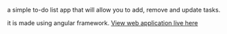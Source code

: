 a simple to-do list app that will allow you to add, remove and update tasks.

it is made using angular framework.
<a href="https://todo-list-sunilpoudel.netlify.app/">View web application live here</a>
